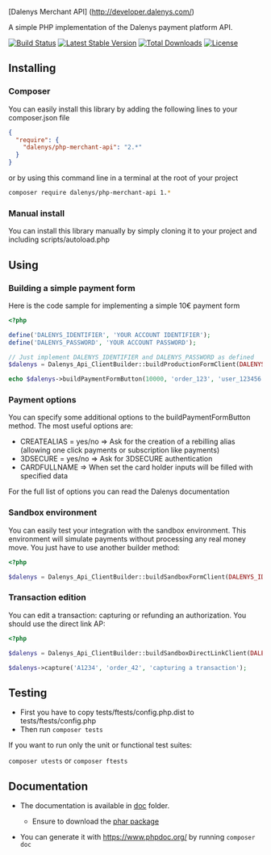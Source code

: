 [Dalenys Merchant API] (http://developer.dalenys.com/)

A simple PHP implementation of the Dalenys payment platform API.

[![Build Status](https://travis-ci.org/dalenys/php-merchant-api.svg?branch=master)](https://travis-ci.org/dalenys/php-merchant-api)
[![Latest Stable Version](https://poser.pugx.org/dalenys/php-merchant-api/v/stable)](https://packagist.org/packages/dalenys/php-merchant-api) 
[![Total Downloads](https://poser.pugx.org/dalenys/php-merchant-api/downloads)](https://packagist.org/packages/dalenys/php-merchant-api) 
[![License](https://poser.pugx.org/dalenys/php-merchant-api/license)](https://packagist.org/packages/dalenys/php-merchant-api)

## Installing

### Composer
You can easily install this library by adding the following lines to your composer.json file

```json
{
  "require": {
    "dalenys/php-merchant-api": "2.*"
  }
}
```

or by using this command line in a terminal at the root of your project

```bash
composer require dalenys/php-merchant-api 1.*
```

### Manual install
You can install this library manually by simply cloning it to your project and including scripts/autoload.php


## Using
 
### Building a simple payment form

Here is the code sample for implementing a simple 10€ payment form

```php
<?php

define('DALENYS_IDENTIFIER', 'YOUR ACCOUNT IDENTIFIER');
define('DALENYS_PASSWORD', 'YOUR ACCOUNT PASSWORD');

// Just implement DALENYS_IDENTIFIER and DALENYS_PASSWORD as defined
$dalenys = Dalenys_Api_ClientBuilder::buildProductionFormClient(DALENYS_IDENTIFIER, DALENYS_PASSWORD);

echo $dalenys->buildPaymentFormButton(10000, 'order_123', 'user_123456', 'Payment sample');
```

### Payment options
You can specify some additional options to the buildPaymentFormButton method.
The most useful options are:
- CREATEALIAS = yes/no => Ask for the creation of a rebilling alias (allowing one click payments or subscription like payments)
- 3DSECURE = yes/no => Ask for 3DSECURE authentication
- CARDFULLNAME => When set the card holder inputs will be filled with specified data

For the full list of options you can read the Dalenys documentation

### Sandbox environment
You can easily test your integration with the sandbox environment. This environment will simulate payments without processing any real money move.
You just have to use another builder method:

```php
<?php

$dalenys = Dalenys_Api_ClientBuilder::buildSandboxFormClient(DALENYS_IDENTIFIER, DALENYS_PASSWORD);
```

### Transaction edition
You can edit a transaction: capturing or refunding an authorization.
You should use the direct link AP:

```php
<?php

$dalenys = Dalenys_Api_ClientBuilder::buildSandboxDirectLinkClient(DALENYS_IDENTIFIER, DALENYS_PASSWORD);

$dalenys->capture('A1234', 'order_42', 'capturing a transaction');
```

## Testing

- First you have to copy tests/ftests/config.php.dist to tests/ftests/config.php
- Then run `composer tests`

If you want to run only the unit or functional test suites:

`composer utests` or `composer ftests`

## Documentation

- The documentation is available in [doc](doc) folder.
    - Ensure to download the [phar package](http://www.phpdoc.org/phpDocumentor.phar)

- You can generate it with https://www.phpdoc.org/ by running `composer doc`
